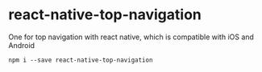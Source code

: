 # react-native-top-navigation
One for top navigation with react native, which is compatible with iOS and Android

```node
npm i --save react-native-top-navigation
```
